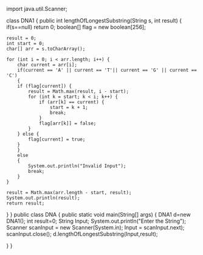 
import java.util.Scanner;

class DNA1
{
	public int lengthOfLongestSubstring(String s, int result) {
        if(s==null)
            return 0;
	boolean[] flag = new boolean[256];
 
	result = 0;
	int start = 0;
	char[] arr = s.toCharArray();
 
	for (int i = 0; i < arr.length; i++) {
		char current = arr[i];
		if(current == 'A' || current == 'T'|| current == 'G' || current == 'C')
		{
		if (flag[current]) {
			result = Math.max(result, i - start);
			for (int k = start; k < i; k++) {
				if (arr[k] == current) {
					start = k + 1; 
					break;
				}
				flag[arr[k]] = false;
			}
		} else {
			flag[current] = true;
		}
		}
		else
		{
			System.out.println("Invalid Input");
			break;
		}
	}
 
	result = Math.max(arr.length - start, result);
    System.out.println(result);
	return result;
}
}
public class DNA
{
    public static void main(String[] args)
  {
DNA1 d=new DNA1();
      int result=0;
    String Input;
	System.out.println("Enter the String");
Scanner scanInput = new Scanner(System.in);
Input = scanInput.next);
scanInput.close();
d.lengthOfLongestSubstring(Input,result);


  }
}
